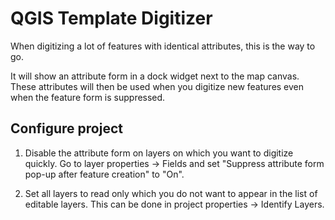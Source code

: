 # QGIS Template Digitizer

When digitizing a lot of features with identical attributes, this is the way to go.

It will show an attribute form in a dock widget next to the map canvas. These attributes will then be used when you digitize new features even when the feature form is suppressed.

## Configure project

1. Disable the attribute form on layers on which you want to digitize quickly. Go to layer properties -> Fields and set "Suppress attribute form pop-up after feature creation" to "On".

2. Set all layers to read only which you do not want to appear in the list of editable layers. This can be done in project properties -> Identify Layers.

